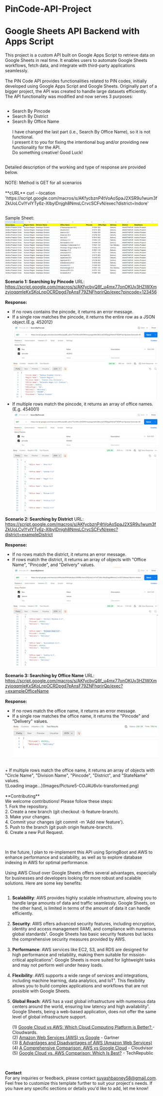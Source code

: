 # PinCode-API-Project
# Google Sheets API Backend with Apps Script
This project is a custom API built on Google Apps Script to retrieve data on Google Sheets in real time. It enables users to automate Google Sheets workflows, fetch data, and integrate with third-party applications seamlessly. 
<br>
<br>
The PIN Code API provides functionalities related to PIN codes, initially developed using Google Apps Script and Google Sheets. Originally part of a bigger project, the API was created to handle large datasets efficiently. <br>
The API functionality was modified and now serves 3 purposes:
<br><br> 
+ Search By Pincode
+ Search By District
+ Search By Office Name
<br><br>
I have changed the last part (i.e., Search By Office Name), so it is not functional. <br>
I present it to you for fixing the intentional bug and/or providing new functionality for the API.<br>
Do something creative! Good Luck!
<br>
Detailed description of the working and type of response are provided below. 
<br><br>
NOTE: Method is GET for all scenarios
<br><br>
**cURL**
curl --location 'https://script.google.com/macros/s/AKfycbznP4tVoAoSpaJ2XSR9u1wum3fZkUoLCvlYvIYTy6z-XIbyIDnjgh8NmsLCrvcSCFvN/exec?district=Indore'
<br><br>

Sample Sheet: 
![Loading image...](Images/samplesheet.png)


**Scenario 1: Searching by Pincode**
URL: https://script.google.com/macros/s/AKfycbyQ8f_u4mx77onOKUv3HZIWXmzyjoqqmleKxSKoLnpOCRDpgd7eAnsF79ZNFhqrirQp/exec?pincode=123456
<br><br>**Response:**
+	If no rows contains the pincode, it returns an error message.
+	If a single row matches the pincode, it returns the entire row as a JSON object.(E.g. 452012)<br>
![Loading image...](Images/Picture1.png)
+	If multiple rows match the pincode, it returns an array of office names. (E.g. 454001)
![Loading image...](Images/Picture2.png)

**Scenario 2: Searching by District**
URL: https://script.google.com/macros/s/AKfycbznP4tVoAoSpaJ2XSR9u1wum3fZkUoLCvlYvIYTy6z-XIbyIDnjgh8NmsLCrvcSCFvN/exec?district=exampleDistrict
<br><br>**Response:**
+	If no rows match the district, it returns an error message.
+	If rows match the district, it returns an array of objects with "Office Name", "Pincode", and "Delivery" values.
![Loading image...](Images/Picture3.png)

**Scenario 3: Searching by Office Name**
URL: https://script.google.com/macros/s/AKfycbyQ8f_u4mx77onOKUv3HZIWXmzyjoqqmleKxSKoLnpOCRDpgd7eAnsF79ZNFhqrirQp/exec?=exampleOfficeName
<br><br>**Response:**
+	If no rows match the office name, it returns an error message.
+	If a single row matches the office name, it returns the "Pincode" and "Delivery" values. 
![Loading image...](Images/Picture4.png)
<br>
+	If multiple rows match the office name, it returns an array of objects with "Circle Name", "Division Name", "Pincode", "District", and "StateName" values.<br>
![Loading image...](Images/Picture5-COJAU6vIx-transformed.png) 
<br><br>
**Contributing**<br>
We welcome contributions! Please follow these steps:
<br>
1. Fork the repository.<br>
2. Create a new branch (git checkout -b feature-branch).<br>
3. Make your changes.<br>
4. Commit your changes (git commit -m 'Add new feature').<br>
5. Push to the branch (git push origin feature-branch).<br>
6. Create a new Pull Request.<br>
<br><br>

In the future, I plan to re-implement this API using SpringBoot and AWS to enhance performance and scalability, as well as to explore database indexing in AWS for optimal performance.
<br><br>
Using AWS Cloud over Google Sheets offers several advantages, especially for businesses and developers looking for more robust and scalable solutions. Here are some key benefits:
<br><br>
1. **Scalability**: AWS provides highly scalable infrastructure, allowing you to handle large amounts of data and traffic seamlessly. Google Sheets, on the other hand, is limited in terms of the amount of data it can handle efficiently.
<br><br>
2. **Security**: AWS offers advanced security features, including encryption, identity and access management (IAM), and compliance with numerous global standards¹. Google Sheets has basic security features but lacks the comprehensive security measures provided by AWS.
<br><br>
3. **Performance**: AWS services like EC2, S3, and RDS are designed for high performance and reliability, making them suitable for mission-critical applications¹. Google Sheets is more suited for lightweight tasks and may not perform well under heavy loads.
<br><br>
4. **Flexibility**: AWS supports a wide range of services and integrations, including machine learning, data analytics, and IoT¹. This flexibility allows you to build complex applications and workflows that are not possible with Google Sheets.
<br><br>
5. **Global Reach**: AWS has a vast global infrastructure with numerous data centers around the world, ensuring low latency and high availability¹. Google Sheets, being a web-based application, does not offer the same level of global infrastructure support.
<br><br>
(1) <a href = "https://www.cloudwards.net/google-cloud-vs-aws/">Google Cloud vs AWS: Which Cloud Computing Platform is Better? </a>- Cloudwards.<br>
(2) <a href = "https://www.gartner.com/reviews/market/strategic-cloud-platform-services/compare/amazon-web-services-vs-google">Amazon Web Services (AWS) vs Google</a> - Gartner <br>
(3) <a href = "https://www.techquintal.com/advantages-and-disadvantages-of-aws/">8 Advantages and Disadvantages of AWS (Amazon Web Services) </a><br>
(4) <a href = "https://cloudvisor.co/aws-guides/aws-vs-google-cloud-comparison/">A Comprehensive Comparison: AWS vs Google Cloud</a> - Cloudvisor <br>
(5) <a href = "https://www.techrepublic.com/article/aws-vs-google-cloud/">Google Cloud vs. AWS Comparison: Which Is Best?</a> - TechRepublic <br>
<br><br>

**Contact**<br>
For any inquiries or feedback, please contact suyashbaoney58@gmail.com. 
<br>
Feel free to customize this template further to suit your project's needs. If you have any specific sections or details you'd like to add, let me know! 

